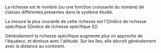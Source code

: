 La richesse est le nombre (ou une fonction croissante du nombre) de classes différentes présentes dans le système étudié.

La mesure la plus courante de cette richesse est l'[[Indice de richesse spécifique S|indice de richesse spécifique S]]

Généralement la richesse spécifique augmente plus on approche de l'équateur, et diminue avec l'altitude. Sur les îles, elle décroît généralement avec la distance au continent.